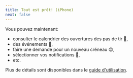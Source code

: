 ```yaml
---
title: Tout est prêt! (iPhone)
next: false
---
```


Vous pouvez maintenant:
- consulter le calendrier des ouvertures des pas de tir :dart:,
- des événements :partying_face:,
- faire une demande pour un nouveau créneau :heart_eyes:,
- sélectionner vos notifications :postal_horn:,
- etc.

Plus de détails sont disponibles dans le  [guide d'utilisation](/user_guide/intro).